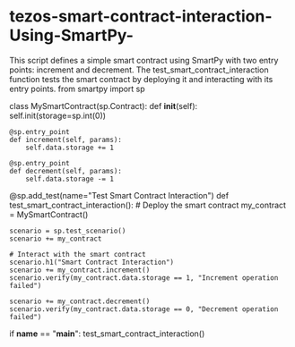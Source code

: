 # tezos-smart-contract-interaction-Using-SmartPy-
This script defines a simple smart contract using SmartPy with two entry points: increment and decrement. The test_smart_contract_interaction function tests the smart contract by deploying it and interacting with its entry points. 
from smartpy import sp

class MySmartContract(sp.Contract):
    def __init__(self):
        self.init(storage=sp.int(0))

    @sp.entry_point
    def increment(self, params):
        self.data.storage += 1

    @sp.entry_point
    def decrement(self, params):
        self.data.storage -= 1

@sp.add_test(name="Test Smart Contract Interaction")
def test_smart_contract_interaction():
    # Deploy the smart contract
    my_contract = MySmartContract()

    scenario = sp.test_scenario()
    scenario += my_contract

    # Interact with the smart contract
    scenario.h1("Smart Contract Interaction")
    scenario += my_contract.increment()
    scenario.verify(my_contract.data.storage == 1, "Increment operation failed")

    scenario += my_contract.decrement()
    scenario.verify(my_contract.data.storage == 0, "Decrement operation failed")

if __name__ == "__main__":
    test_smart_contract_interaction()
